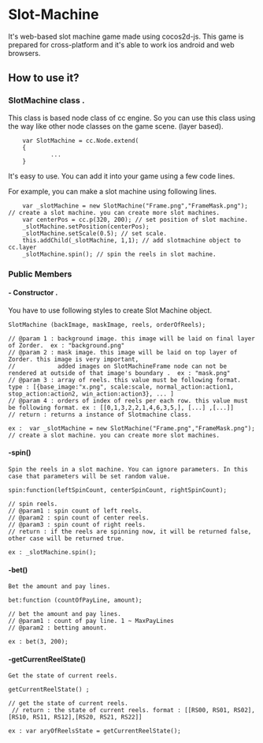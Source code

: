 # Slot-Machine 

It's web-based slot machine game made using cocos2d-js.
This game is prepared for cross-platform and it's able to work ios android and web browsers.

## How to use it? 
### SlotMachine class .

This class is based node class of cc engine. So you can use this class using the way like other node classes on the game scene. (layer based).

        var SlotMachine = cc.Node.extend(
        {
                ...
        }


It's easy to use. You can add it into your game using a few code lines.

For example, you can make a slot machine using following lines.

        var _slotMachine = new SlotMachine("Frame.png","FrameMask.png"); // create a slot machine. you can create more slot machines.
        var centerPos = cc.p(320, 200); // set position of slot machine.
        _slotMachine.setPosition(centerPos);
        _slotMachine.setScale(0.5); // set scale.
        this.addChild(_slotMachine, 1,1); // add slotmachine object to cc.layer
        _slotMachine.spin(); // spin the reels in slot machine.
        
        
### Public Members 
####  - Constructor .
  You have to use following styles to create Slot Machine object.
  
    SlotMachine (backImage, maskImage, reels, orderOfReels);
    
    // @param 1 : background image. this image will be laid on final layer of Zorder.  ex : "background.png"
    // @param 2 : mask image. this image will be laid on top layer of Zorder. this image is very important,
    //            added images on SlotMachineFrame node can not be rendered at outside of that image's boundary .  ex : "mask.png"
    // @param 3 : array of reels. this value must be following format.  type : [{base_image:"x.png", scale:scale, normal_action:action1, stop_action:action2, win_action:action3}, ... ]
    // @param 4 : orders of index of reels per each row. this value must be following format. ex : [[0,1,3,2,2,1,4,6,3,5,], [...] ,[...]]
    // return : returns a instance of Slotmachine class. 
    
    ex :  var _slotMachine = new SlotMachine("Frame.png","FrameMask.png"); // create a slot machine. you can create more slot machines.

#### -spin()
    Spin the reels in a slot machine. You can ignore parameters. In this case that parameters will be set random value.

    spin:function(leftSpinCount, centerSpinCount, rightSpinCount);
    
    // spin reels.
    // @param1 : spin count of left reels.
    // @param2 : spin count of center reels.
    // @param3 : spin count of right reels.
    // return : if the reels are spinning now, it will be returned false, other case will be returned true.
    
    ex : _slotMachine.spin();
    
#### -bet()
    Bet the amount and pay lines.
    
    bet:function (countOfPayLine, amount);
    
    // bet the amount and pay lines.
    // @param1 : count of pay line. 1 ~ MaxPayLines
    // @param2 : betting amount.
    
    ex : bet(3, 200);
    
#### -getCurrentReelState()    
    Get the state of current reels.
    
    getCurrentReelState() ;
    
    // get the state of current reels.
     // return : the state of current reels. format : [[RS00, RS01, RS02], [RS10, RS11, RS12],[RS20, RS21, RS22]]
    
    ex : var aryOfReelsState = getCurrentReelState(); 
    
  
